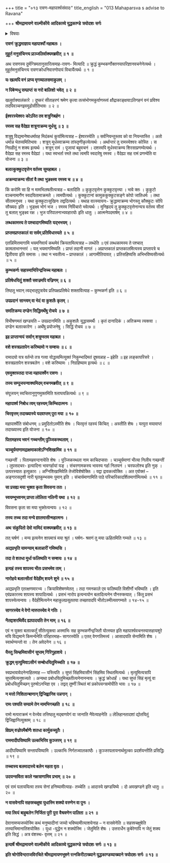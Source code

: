 +++
title = "०१३ रावण-महापार्श्वसंवादः"
title_english = "013 Mahaparsva s advise to Ravana"

+++
**श्रीमद्रामायणे** **वाल्मीकीये** **आदिकाव्ये युद्धकाण्डे** **त्रयोदशः** **सर्गः**


<details><summary>विषयाः</summary>

महापार्थेन कुंभकर्णवचनाकर्णन कुपितरावणप्रहर्षणाय सदृष्टान्तोपन्यासं बलात्कारेणसीतोपभोगचोदना ॥ १ ॥ रावणेन सश्लाघंतंप्रति स्वकृत पुञ्जकस्थलीहठोपभोग लब्धब्रह्मशापस्यहठोपभोगप्रतिबन्धकस्वनिवेदनपूर्वकं रामजयेकुंभकर्णादिनियोजनसूचकत द्वचनोत्तरतयास्वपराक्रमवर्णन पूर्वक मितरनैरपेक्ष्येण स्वस्यरामादिपराजयसामर्थ्योक्तिः ॥ २ ॥

</details>


**रावणं** **क्रुद्धमाज्ञाय महापार्श्वो महाबलः ।**

**मुहूर्त मनुसंचिन्त्य प्राञ्जलिर्वाक्यमब्रवीत् ॥** **१** **॥**

अथ रावणस्य दुर्मन्त्रिमतानुसारित्वमाह-रावण- मित्यादि ॥ क्रुद्धं कुम्भकर्णोक्तनयापरिज्ञानवचनेनेत्यर्थः । मुहूर्तमनुसंचिन्त्य रावणक्रोधनिवारणोपायं विचार्येत्यर्थः ॥ १ ॥



**यः खल्वपि वनं** **प्राप्य मृगव्यालसमाकुलम्** **।**

**न पिबेन्मधु सम्प्राप्तं** **स नरो बालिशो** **भवेत्** **॥** **२** **॥**

खलुर्वाक्यालंकारे । दुष्करं सीताहरणं श्रमेण कृत्वा तत्संभोगमकुर्वाणस्त्वं क्षौद्राकाङ्क्षयाऽतिगहनं वनं प्रविश्य तदपिवञ्चनइवमूढोसीतिभावः ॥ २ ॥



**ईश्वरस्येश्वरः कोऽस्ति तव शत्रुनिबर्हण ।**

**रमस्व सह वैदेह्या शत्रूनाक्रम्य मूर्धसु ॥** **३** **॥**

शत्रुषु विद्यमानेष्वधर्मावह मिदंकथं कुर्यामित्यत्राह – ईश्वरस्येति ॥ सर्वनियन्तुस्तव को वा नियन्तास्ति । अतो धर्मान्न भेतव्यमितिभावः । शत्रून् मूर्धस्वाक्रम्य तांस्तृणीकृत्येत्यर्थः । अर्थान्तरं तु रामस्येश्वरः कोस्ति । स निग्रहीतुं न शक्य इत्यर्थः । शत्रून् रामं । पूजायां बहुवचनं । दशस्वपि मूर्धस्वाक्रम्य शिरसाप्रणम्येत्यर्थः । वैदेह्या सह रमस्व वैदेह्यां । यथा स्वभर्ता रमते तथा त्वमपि स्वदारेषु रमस्व । वैदेह्या सह रामं प्रणम्येति वा योजना ॥ ३ ॥



**बलात्कुक्कुटवृत्तेन वर्तस्व** **सुमहाबल ।**

**अक्रम्याक्रम्य सीतां** **वै तथा** **भुङक्ष्स्व** **रमस्व च ॥** **४** **॥**

किं करोमि सा हि न मामभिलषतीत्यत्राह – बलादिति ॥ कुकुटवृत्तेन कुक्कुटवृत्त्या । भावे क्तः । कुकुटो वञ्चनामार्गेण स्वदयितामाक्रमते । त्वमपीत्यर्थः । कुक्कुटानां कामुककुक्कुटसङ्गे कोपो जातिधर्मः । तथा सीतामनुभव । यथा कुक्कुटाःसुखिनः तद्वदित्यर्थः । यथाह वात्स्यायनः- क्रुद्धामाक्रम्य भोगस्तु कौक्कुटः सोपि सौख्यदः इति । भुङ्क्ष्व भोगं भज । रमस्व निर्विचारो भवेत्यर्थः । मुनिहृदयं तु कुक्कुटवृत्तेनान्यत्र वर्तस्व सीतां तु बलात् भुङ्क्ष्व रक्ष । भुज परिपालनाभ्यवहारयोः इति धातुः । आत्मनेपदमार्षम् ॥ ४ ॥



**लब्धकामस्य ते पश्चादागमिष्यति** **यद्भभयम् ।**

**प्राप्तमप्राप्तकालं** **वा सर्वम् प्रतिविधास्यते ॥** **५** **॥**

एतन्निमित्तमागामि भयमनिवार्य कथमेवं क्रियतामित्यत्राह – लब्धेति ॥ एवं लब्धकामस्य ते पश्चात् कामलाभानन्तरं । यत् भयमागमिष्यति । प्राप्तं तदानी मागतं । अप्राप्तकालं प्राप्तकालमित्यस्य प्राप्तापत्रे च द्वितीयया इति समासः । तथा न भवतीत्य – प्राप्तकालं । आगामीतियावत् । प्रतिसहिष्यसि अभिभविष्यसीत्यर्थः ॥ ५ ॥

**कुम्भकर्णः सहास्माभिरिन्द्रजिच्च महाबलः ।**

**प्रतिषेधयितुं** **शक्तौ सवज्रमपि वज्रिणम् ॥** **६** **॥**

तिष्ठतु भवान् त्वद्भातृपुत्रावेव प्रतिपक्षप्रतिषेधे शक्तावित्याह – कुम्भकर्ण इति ॥ ६ ॥



**उपप्रदानं** **सान्त्वम् वा भेदं** **वा कुशलैः कृतम् ।**

**समतिक्रम्य दण्डेन सिद्धिमर्थेषु रोचये ॥** **७** **॥**

विभीषणमतं खण्डयति – उपप्रदानमिति ॥ अकुशलैः युद्धासमर्थैः । कृतं दानादिकं । अतिक्रम्य त्यक्त्वा । दण्डेन बलात्कारेण । अर्थेषु प्रयोजनेषु । सिद्धिं रोचय ॥ ७ ॥



**इह प्राप्तान्वयं** **सर्वान् शत्रूम्स्तव महाबल ।**

**वशे शस्त्रप्रतापेन करिष्यामो न सम्शयः ॥** **८** **॥**

रामादयो यत्र वर्तन्ते तत्र गत्वा योद्धव्यमित्युक्तं निकुम्भादिमतं दूषयन्नाह – इहेति ॥ इह लङ्कापरिसरे । शस्त्रप्रतापेन शस्त्रबलेन । वशे करिष्यामः । निग्रहिष्याम इत्यर्थः ॥ ८ ॥



**एवमुक्तस्तदा राजा महापार्श्वेन रावणः ।**

**तस्य सम्पूजयन्वाक्यमिदम् वचनमब्रवीत् ॥** **९** **॥**

संपूजयन् स्वचित्तानुगुणमुक्तमिति श्लाघयन्नित्यर्थः ॥ ९ ॥



**महापार्श्व निबोध त्वम् रहस्यम् किम्चिदात्मनः ।**

**चिरवृत्तम् तदाख्यास्ये यदवाप्तम् पुरा मया ॥** **१०** **॥**

महापार्श्वेति संबोधनम् ॥ प्रमुदितोऽस्मीति शेषः । चिरवृत्तं रहस्यं किंचित् । अस्तीति शेषः । यत्पुरा मयावाप्तं तदाख्यास्य इति योजना ॥ १० ॥



**पितामहस्य भवनं** **गच्चन्तीम् पुञ्जिकस्थलाम् ।**

**चञ्चूर्यमाणामद्राक्षमाकाशेऽग्निशिखामिव ॥** **११** **॥**

गच्छन्तीं । पितामहवन्दनायेति शेषः । पुञ्जिकस्थला नाम काचिदप्सराः । चञ्चूर्यमाणां भीत्या निलीय गच्छन्तीं । लुपसदचर- इत्यादिना भावगर्हायां यङ् । संचरणामकस्य भावस्य गर्हा निलयनं । चरफलोश्च इति नुक् । उत्परस्यातः इत्युकारः । अग्निशिखामिवेति तेजोविशेषोक्तिः । यद्वा द्रावकत्वोक्तिः । अत एवोक्तं – अङ्गारसदृशी नारी घृतकुम्भसमः पुमान् इति । संचार्यमाणामिति पाठे परिचारिकादर्शितमार्गामित्यर्थः ॥ ११ ॥



**सा प्रसह्य मया भुक्ता कृता विवसना ततः ।**

**स्वयम्भूभवनम् प्राप्ता लोलिता नलिनी यथा ॥** **१२** **॥**

विवसना कृता सा मया भुक्तेत्यन्वयः ॥ १२ ॥



**तस्य** **तच्च** **तदा मन्ये ज्ञातमासीन्महात्मनः ।**

**अथ** **संकुपितो** **देवो** **मामिदं** **वाक्यमब्रवीत्** **॥** **१३** **॥**

तत् घर्षणं । मन्य इत्यनेन शापमात्रं मया श्रुतं । घर्षण- श्रवणं तु मया ऊहितमिति गम्यते ॥ १३ ॥



**अद्यप्रभृति यामन्याम् बलान्नारीं** **गमिष्यसि ।**

**तदा ते शतधा मुर्धा फलिष्यति न सम्शयः ॥** **१४** **॥**

**इत्यहं** **तस्य शापस्य भीतः प्रसभमेव ताम् ।**

**नारोहये बलात्सीतां** **वैदेहीम् शयने** **शुभे ॥** **१५** **॥**

अद्यप्रभृति एतत्क्षणमारभ्य । क्रियाविशेषणमेतत् । तदा गमनकाले एव फलिष्यति विशीर्णो भविष्यति । इति एवंप्रकारस्य शापस्य शापादित्यर्थः । प्रसभं नारोप इत्यन्वयोन बलादित्यनेन पौनरुक्त्यात् । किंतु प्रसभं शापस्येत्यन्वयः । वैदेहीमित्यनेन महाकुलप्रसूततया तच्छापादपि भीतोऽस्मीत्यवगम्यते ॥ १४-१५ ॥



**सागरस्येव मे वेगो मारुतस्येव मे गतिः ।**

**नैतद्दाशरथिर्वेद ह्यापादयति तेन माम् ॥** **१६** **॥**

एवं न युक्ता बलात्कर्तुं सीतेत्युक्त्वा अस्माभिः सह कुम्भकर्णेन्द्रजितौ योत्स्यत इति महापार्श्ववचनस्यासहायशूरे मयि विद्यमाने किमन्येनेति परिहारमाह– सागरस्येति ॥ एतत् वेगगतिमत्त्वं । आसादयति सेनामिति शेषः । स्वार्थण्यन्तो वा । तेन अवेदनेन ॥ १६ ॥



**यैस्तु** **सिम्हमिवासीनं** **सुप्तम् गिरिगुहाशये ।**

**क्रुद्धम् मृत्युमिवाऽसीनं** **सम्बोधयितुमिच्चति ॥** **१७** **॥**

स्वप्रभावावेदनेनाहितमाह — यस्त्विति ॥ सुप्तं सिंहमिवासीनं सिंहमिव स्थितमित्यर्थः । मृत्युमित्यत्रापि सुप्तमित्यनुषज्यते । अन्यथा प्रबोधयितुमिच्छतीत्यनेनानन्वयः । क्रुद्धं क्रोधार्हं । यथा सुप्तं सिंहं मृत्युं वा प्रबोधयितुमिच्छन् पुरुषोऽनभिज्ञ एव । तद्वत् तूष्णीं स्थितं मां प्रकोपयन्त्रामोपीति भावः ॥ १७ ॥



**न मत्तो निशितान्बाणान् द्विजिह्वानिव** **पन्नगान्** **।**

**रामः पश्यति सम्ग्रामे तेन मामभिगच्छति ॥** **१८** **॥**

रामो मत्पराक्रमं न वेत्त्येव तत्तिष्ठतु मद्बाणवेगं वा जानाति नैवेत्याहनेति ॥ लेलिहानतादशां द्योतयितुं द्विजिह्वानित्युक्तम् ॥ १८ ॥



**क्षिप्रम् वज्रोपमैर्बाणैः शतधा कार्मुकच्युतैः ।**

**राममादीपयिष्यामि उल्कभिरिव कुञ्जरम् ॥** **१९** **॥**

आदीपयिष्यामि सन्तापयिष्यामि । उल्काभिः निर्गतज्वालकाष्ठैः । कुञ्जरपलायनार्थमुल्काः प्रदर्शयन्तीति प्रसिद्धिः ॥ १९ ॥



**तच्चास्य बलमादास्ये बलेन महता वृतः ।**

**उदयन्सविता काले नक्षत्राणामिव** **प्रभाम्** **॥** **२०** **॥**

एवं रामं पलाययित्वा तस्य सेनां हनिष्यामीत्याह- तच्चेति ॥ आदास्ये खण्डयिष्ये । दो अवखण्डने इति धातुः ॥ २० ॥



**न वासवेनापि सहस्रचक्षुषा युधास्मि शक्यो वरुणेन वा पुनः ।**

**मया त्वियं** **बाहुबलेन निर्जिता पुरी** **पुरा** **वैश्रवणेन पालिता ॥** **२१** **॥**

देवानामप्यजय्योस्मि कथं मनुष्यादीनां जय्यो भविष्यामीत्याशयेनाह – न वासवेनेति ॥ सहस्रचक्षुषेति तस्याभिमानातिशयोक्तिः । युधा -युद्धेन न शक्योस्मि । जेतुमिति शेषः । उत्तरार्धेन कुबेरेणापि न जेतुं शक्य इति सिद्धं । अत्र वंशस्थ- वृत्तम् ॥ २१ ॥

**इत्यार्षे श्रीमद्रामायणे** **वाल्मीकीये** **आदिकाव्ये युद्धकाण्डे** **त्रयोदशः** **सर्गः ॥** **१३** **॥**

**इति श्रोगोविन्दराजविरचिते श्रीमद्रामायणभूषणे रत्नकिरीटाख्याने युद्धकाण्डव्याख्याने त्रयोदशः सर्गः ॥ १३ ॥**
